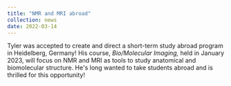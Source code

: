 ```yaml
---
title: "NMR and MRI abroad"
collection: news
date: 2022-03-14
---
```


Tyler was accepted to create and direct a short-term study abroad program in Heidelberg, Germany! His course, _Bio/Molecular Imaging,_ held in January 2023, will focus on NMR and MRI as tools to study anatomical and biomolecular structure. He's long wanted to take students abroad and is thrilled for this opportunity!
